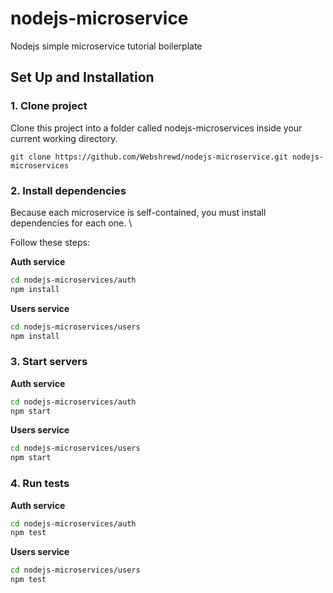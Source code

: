 # nodejs-microservice
Nodejs simple microservice tutorial boilerplate

## Set Up and Installation

### 1. Clone project

Clone this project into a folder called nodejs-microservices inside your current working directory.

`git clone https://github.com/Webshrewd/nodejs-microservice.git nodejs-microservices`

### 2. Install dependencies

Because each microservice is self-contained, you must install dependencies for each one. \

Follow these steps:

**Auth service**
```bash
cd nodejs-microservices/auth
npm install
```

**Users service**
```bash
cd nodejs-microservices/users
npm install
```

### 3. Start servers

**Auth service**

```bash
cd nodejs-microservices/auth
npm start
```
**Users service**

```bash
cd nodejs-microservices/users
npm start
```
### 4. Run tests

**Auth service**

```bash
cd nodejs-microservices/auth
npm test
```
**Users service**

```bash
cd nodejs-microservices/users
npm test
```


